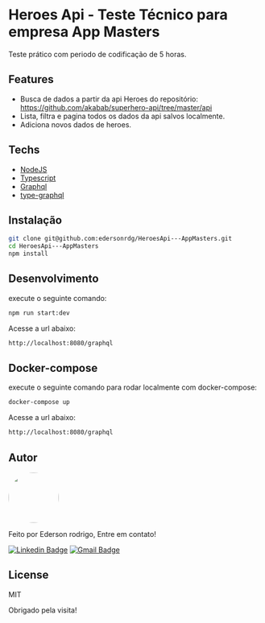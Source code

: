 # Heroes Api - Teste Técnico para empresa App  Masters

Teste prático com periodo de codificação de 5 horas.

## Features

- Busca de dados a partir da api Heroes do repositório: https://github.com/akabab/superhero-api/tree/master/api
- Lista, filtra e pagina todos os dados da api salvos localmente.
- Adiciona novos dados de heroes.

## Techs

- [NodeJS](https://nodejs.org/en/)
- [Typescript](https://www.typescriptlang.org)
- [Graphql](https://graphql.org/)
- [type-graphql](https://typegraphql.com/)


## Instalação

```sh
git clone git@github.com:edersonrdg/HeroesApi---AppMasters.git
cd HeroesApi---AppMasters
npm install
```



## Desenvolvimento

execute o seguinte comando:

```sh
npm run start:dev

```

Acesse a url abaixo:
```sh
http://localhost:8080/graphql

```

## Docker-compose

execute o seguinte comando para rodar localmente com docker-compose:

```sh
docker-compose up

```

Acesse a url abaixo:
```sh
http://localhost:8080/graphql

```


## Autor

<a href="https://github.com/edersonrdg">
 <img style="border-radius: 50%;" src="https://avatars.githubusercontent.com/u/60035985?s=460&u=3f67302dcc7cc3e33a51c71ad77fba31d6d2f6e1&v=4" width="100px;" alt=""/>
 <br />
 </a>


Feito por Ederson rodrigo, Entre em contato!

[![Linkedin Badge](https://img.shields.io/badge/-edersonsl-blue?style=flat-square&logo=Linkedin&logoColor=white&link=https://www.linkedin.com/in/edersonsl/)](https://www.linkedin.com/in/edersonsl/)
[![Gmail Badge](https://img.shields.io/badge/-edersonrodrigo31@gmail.com-c14438?style=flat-square&logo=Gmail&logoColor=white&link=mailto:edersonrodrigo31@gmail.com)](mailto:edersonrodrigo31@gmail.com)

## License

MIT

Obrigado pela visita!
